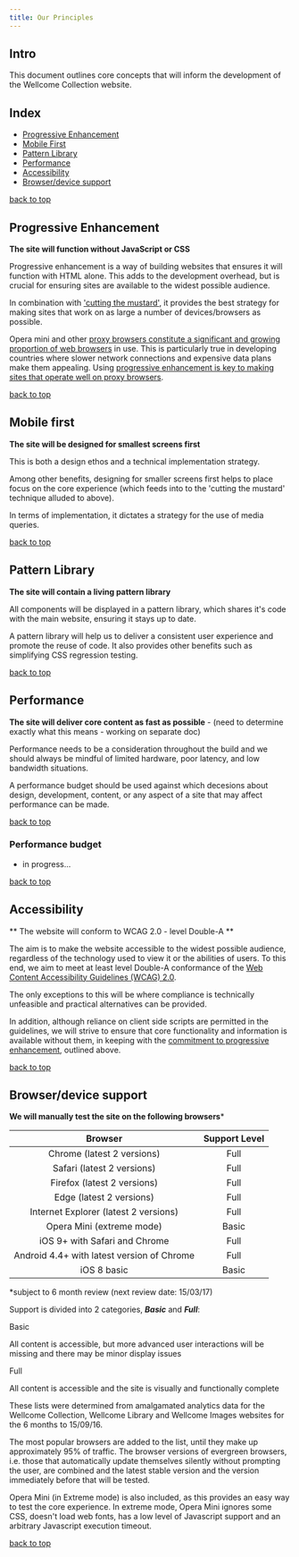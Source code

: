 ```yaml
---
title: Our Principles
---
```


## Intro

This document outlines core concepts that will inform the development of the Wellcome Collection website.

<a name="index"></a>
## Index

- [Progressive Enhancement](#pe) 
- [Mobile First](#mf)
- [Pattern Library](#pl)
- [Performance](#performance)
- [Accessibility](#accessibility)
- [Browser/device support](#support)

[back to top](#index)


<a name="pe"></a>
## Progressive Enhancement

**The site will function without JavaScript or CSS**

Progressive enhancement is a way of building websites that ensures it will function with HTML alone.  This adds to the development overhead, but is crucial for ensuring sites are available to the widest possible audience. 

In combination with ['cutting the mustard'](http://responsivenews.co.uk/post/18948466399/cutting-the-mustard), it provides the best strategy for making sites that work on as large a number of devices/browsers as possible.

Opera mini and other [proxy browsers constitute a significant and growing proportion of web browsers](https://www.youtube.com/watch?v=BHO70H9tvqo#t=16m51s) in use. This is particularly true in developing countries where slower network connections and expensive data plans make them appealing.  Using [progressive enhancement is key to making sites that operate well on proxy browsers](https://dev.opera.com/articles/making-sites-work-opera-mini/).

[back to top](#index)


<a name="mf"></a>
## Mobile first

**The site will be designed for smallest screens first**

This is both a design ethos and a technical implementation strategy.

Among other benefits, designing for smaller screens first helps to place focus on the core experience (which feeds into to the 'cutting the mustard' technique alluded to above).

In terms of implementation, it dictates a strategy for the use of media queries.

[back to top](#index)


## Pattern Library

**The site will contain a living pattern library**

All components will be displayed in a pattern library, which shares it's code with the main website, ensuring it stays up to date.

A pattern library will help us to deliver a consistent user experience and promote the reuse of code. It also provides other benefits such as simplifying CSS regression testing.

[back to top](#index)


<a name="performance"></a>
## Performance

**The site will deliver core content as fast as possible**  - (need to determine exactly what this means - working on separate doc)

Performance needs to be a consideration throughout the build and we should always be mindful of limited hardware, poor latency, and low bandwidth situations.

A performance budget should be used against which decesions about design, development, content, or any aspect of a site that may affect performance can be made. 

[back to top](#index)


### Performance budget

- in progress...

[back to top](#index)


<a name="accessibility"></a>
## Accessibility

** The website will conform to WCAG 2.0 - level Double-A **

The aim is to make the website accessible to the widest possible audience, regardless of the technology used to view it or the abilities of users. To this end, we aim to meet at least level Double-A conformance of the [Web Content Accessibility Guidelines (WCAG) 2.0](http://www.w3.org/TR/WCAG20/).

The only exceptions to this will be where compliance is technically unfeasible and practical alternatives can be provided.  

In addition, although reliance on client side scripts are permitted in the guidelines, we will strive to ensure that core functionality and information is available without them, in keeping with the [commitment to progressive enhancement](#pe), outlined above.

[back to top](#index)


<a name="support"></a>
## Browser/device support

**We will manually test the site on the following browsers***

| Browser                                    | Support Level |
|:------------------------------------------:|:-------------:|
| Chrome (latest 2 versions)                 | Full          |
| Safari (latest 2 versions)                 | Full          |
| Firefox (latest 2 versions)                | Full          |
| Edge (latest 2 versions)                   | Full          |
| Internet Explorer (latest 2 versions)      | Full          |
| Opera Mini (extreme mode)                  | Basic         |
| iOS 9+ with Safari and Chrome              | Full          |
| Android 4.4+ with latest version of Chrome | Full          |
| iOS 8 basic                                | Basic         | 

*subject to 6 month review (next review date: 15/03/17)

Support is divided into 2 categories, **_Basic_** and **_Full_**:

<dl>
    <dt>Basic</dt>
    <dl>All content is accessible, but more advanced user interactions will be missing and there may be minor display issues</dl>  
    <dt>Full</dt>
    <dl>All content is accessible and the site is visually and functionally complete</dl>  
</dl>

These lists were determined from amalgamated analytics data for the Wellcome Collection, Wellcome Library and Wellcome Images websites for the 6 months to 15/09/16.

The most popular browsers are added to the list, until they make up approximately 95% of traffic. The browser versions of evergreen browsers, i.e. those that automatically update themselves silently without prompting the user, are combined and the latest stable version and the version immediately before that will be tested.

Opera Mini (in Extreme mode) is also included, as this provides an easy way to test the core experience.  In extreme mode, Opera Mini ignores some CSS, doesn't load web fonts, has a low level of Javascript support and an arbitrary Javascript execution timeout.

[back to top](#index)

